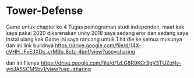 # Tower-Defense
Game untuk chapter ke 4 Tugas pemograman studi independen, maaf kak saya pakai 2020 dikarenakan unity 2018 saya sedang eror dan sedang saya instal ulang kak
Game ini saya rancang untuk 1 hit die ke semua musunya dan ini link buildnya
https://drive.google.com/file/d/14X-cVHH_iFvEJXDc_crM6b_8cIz-4bnf/view?usp=sharing

dan ini filenya 
https://drive.google.com/file/d/1zLG8R9KCr3gV3TUZoHv-woJA5SCM5bv1/view?usp=sharing
